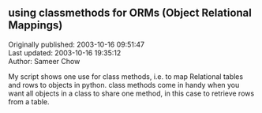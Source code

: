 ## using classmethods for ORMs (Object Relational Mappings)  
Originally published: 2003-10-16 09:51:47  
Last updated: 2003-10-16 19:35:12  
Author: Sameer Chow  
  
My script shows one use for class methods, i.e. to map Relational tables and rows to objects in python.  class methods come in handy when you want all objects in a class to share one method, in this case to retrieve rows from a table.
